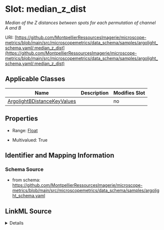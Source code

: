 # Slot: median_z_dist


_Median of the Z distances between spots for each permutation of channel A and B_



URI: [https://github.com/MontpellierRessourcesImagerie/microscope-metrics/blob/main/src/microscopemetrics/data_schema/samples/argolight_schema.yaml/:median_z_dist](https://github.com/MontpellierRessourcesImagerie/microscope-metrics/blob/main/src/microscopemetrics/data_schema/samples/argolight_schema.yaml/:median_z_dist)



<!-- no inheritance hierarchy -->




## Applicable Classes

| Name | Description | Modifies Slot |
| --- | --- | --- |
[ArgolightBDistanceKeyValues](ArgolightBDistanceKeyValues.md) |  |  no  |







## Properties

* Range: [Float](Float.md)

* Multivalued: True





## Identifier and Mapping Information







### Schema Source


* from schema: https://github.com/MontpellierRessourcesImagerie/microscope-metrics/blob/main/src/microscopemetrics/data_schema/samples/argolight_schema.yaml




## LinkML Source

<details>
```yaml
name: median_z_dist
description: Median of the Z distances between spots for each permutation of channel
  A and B
from_schema: https://github.com/MontpellierRessourcesImagerie/microscope-metrics/blob/main/src/microscopemetrics/data_schema/samples/argolight_schema.yaml
rank: 1000
multivalued: true
alias: median_z_dist
domain_of:
- ArgolightBDistanceKeyValues
range: float

```
</details>